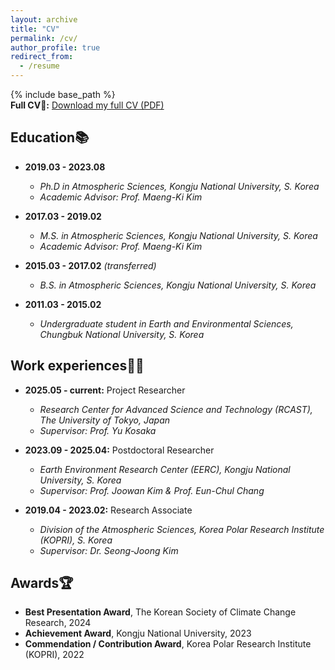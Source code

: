 ```yaml
---
layout: archive
title: "CV"
permalink: /cv/
author_profile: true
redirect_from:
  - /resume
---
```


{% include base_path %}<br>
**Full CV📎:** [Download my full CV (PDF)](/assets/CV_JeongHun_Kim_250729.pdf)
<br>

## Education📚

* **2019.03 - 2023.08**
  * _Ph.D in Atmospheric Sciences, Kongju National University, S. Korea_
  * _Academic Advisor: Prof. Maeng-Ki Kim_
 
* **2017.03 - 2019.02**
  * _M.S. in Atmospheric Sciences, Kongju National University, S. Korea_
  * _Academic Advisor: Prof. Maeng-Ki Kim_

* **2015.03 - 2017.02** _(transferred)_
  * _B.S. in Atmospheric Sciences, Kongju National University, S. Korea_

* **2011.03 - 2015.02**
  * _Undergraduate student in Earth and Environmental Sciences, Chungbuk National University, S. Korea_

## Work experiences🧑‍💻

* **2025.05 - current:** Project Researcher
  * _Research Center for Advanced Science and Technology (RCAST), The University of Tokyo, Japan_
  * _Supervisor: Prof. Yu Kosaka_

* **2023.09 - 2025.04:** Postdoctoral Researcher
  * _Earth Environment Research Center (EERC), Kongju National University, S. Korea_
  * _Supervisor: Prof. Joowan Kim & Prof. Eun-Chul Chang_

* **2019.04 - 2023.02:** Research Associate
  * _Division of the Atmospheric Sciences, Korea Polar Research Institute (KOPRI), S. Korea_
  * _Supervisor: Dr. Seong-Joong Kim_

## Awards🏆
* **Best Presentation Award**, The Korean Society of Climate Change Research, 2024
* **Achievement Award**, Kongju National University, 2023
* **Commendation / Contribution Award**, Korea Polar Research Institute (KOPRI), 2022

